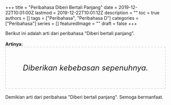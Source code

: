 +++
title = "Peribahasa Diberi Bertali Panjang"
date = 2019-12-22T10:01:00Z
lastmod = 2019-12-22T10:01:12Z
description = ""
toc = true
authors = []
tags = ["Peribahasa", "Peribahasa D"]
categories = ["Peribahasa"]
series = []
featuredImage = ""
draft = false
+++

<div dir="ltr" style="text-align: left;" trbidi="on"><div style="text-align: justify;">Berikut ini adalah arti dari peribahasa “Diberi bertali panjang”.</div><br /><div style="text-align: justify;"><b>Artinya:</b></div><div style="border: 2px dashed #ddd; font-size: 24px; height: auto; margin: 0 auto; padding: 50px; text-align: center; width: auto;"><i>Diberikan kebebasan sepenuhnya.</i></div><br /><div style="text-align: justify;">Demikian arti dari peribahasa "Diberi bertali panjang". Semoga bermanfaat.</div></div>
